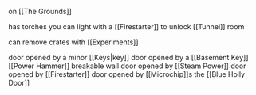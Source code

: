 
on [[The Grounds]]

has torches you can light with a [[Firestarter]] to unlock [[Tunnel]] room

can remove crates with [[Experiments]]


door opened by a minor [[Keys|key]]
door opened by a [[Basement Key]]
[[Power Hammer]] breakable wall
door opened by [[Steam Power]]
door opened by [[Firestarter]]
door opened by [[Microchip]]s
the [[Blue Holly Door]]

